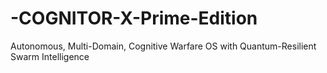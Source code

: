 # -COGNITOR-X-Prime-Edition
Autonomous, Multi-Domain, Cognitive Warfare OS with Quantum-Resilient Swarm Intelligence
